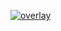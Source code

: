 [![overlay](https://user-images.githubusercontent.com/52860492/61993591-ff204080-b065-11e9-9d98-65f0be961ebf.png)](https://newsmania.club/?p=23)

